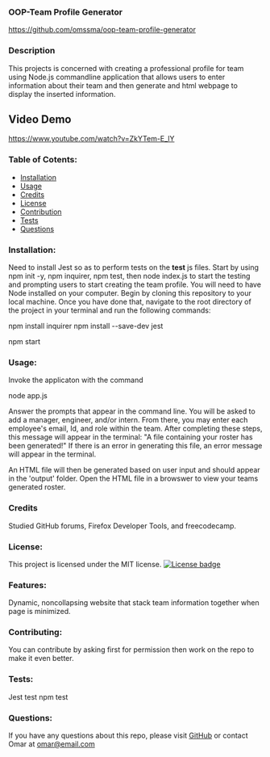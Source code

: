 ### OOP-Team Profile Generator
https://github.com/omssma/oop-team-profile-generator

  ### Description
  This projects is concerned with creating a professional profile for team using Node.js commandline application that allows users to enter information about their team and then generate and html webpage to display the inserted information.

  ## Video Demo
  https://www.youtube.com/watch?v=ZkYTem-E_lY
  ### Table of Cotents:
  * [Installation](#installation)
  * [Usage](#usage)
  * [Credits](#credits)
  * [License](#license)
  * [Contribution](#contribution)
  * [Tests](#tests)
  * [Questions](#questions)

  ### Installation:
  Need to install Jest so as to perform tests on the __test__ js files. Start by using npm init -y, npm inquirer, npm test, then node index.js to start the testing and prompting users to start creating the team profile.
  You will need to have Node installed on your computer. Begin by cloning this repository to your local machine. Once you have done that, navigate to the root directory of the project in your terminal and run the following commands:

  <!-- install dependencies -->

  npm install inquirer
  npm install --save-dev jest

  <!-- start app -->

  npm start       <!-- node index will also work -->

  ### Usage:
  Invoke the applicaton with the command

  node app.js

  Answer the prompts that appear in the command line. You will be asked to add a manager, engineer, and/or intern. From there, you may enter each employee's email, Id, and role within the team. After completing these steps, this message will appear in the terminal: "A file containing your roster has been generated!" If there is an error in generating this file, an error message will appear in the terminal.

  An HTML file will then be generated based on user input and should appear in the 'output' folder. Open the HTML file in a browswer to view your teams generated roster.

  ### Credits
  Studied GitHub forums, Firefox Developer Tools, and freecodecamp.

  ### License:
  This project is licensed under the MIT license.
  [![License badge](https://img.shields.io/badge/license-MIT-<COLOR>.svg)](#license)
  
  ### Features:
  Dynamic, noncollapsing website that stack team information together when page is minimized. 

  ### Contributing:
  You can contribute by asking first for permission then work on the repo to make it even better.

  ### Tests:
  Jest test
  npm test
  ### Questions:
  If you have any questions about this repo, please visit [GitHub](https://github.com/omssma) or contact Omar at omar@email.com
